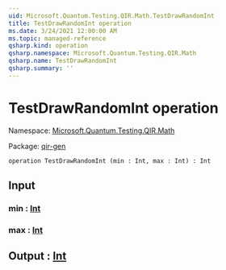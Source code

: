 ```yaml
---
uid: Microsoft.Quantum.Testing.QIR.Math.TestDrawRandomInt
title: TestDrawRandomInt operation
ms.date: 3/24/2021 12:00:00 AM
ms.topic: managed-reference
qsharp.kind: operation
qsharp.namespace: Microsoft.Quantum.Testing.QIR.Math
qsharp.name: TestDrawRandomInt
qsharp.summary: ''
---
```


# TestDrawRandomInt operation

Namespace: [Microsoft.Quantum.Testing.QIR.Math](xref:Microsoft.Quantum.Testing.QIR.Math)

Package: [qir-gen](https://nuget.org/packages/qir-gen)




```qsharp
operation TestDrawRandomInt (min : Int, max : Int) : Int
```


## Input

### min : [Int](xref:microsoft.quantum.lang-ref.int)




### max : [Int](xref:microsoft.quantum.lang-ref.int)





## Output : [Int](xref:microsoft.quantum.lang-ref.int)

